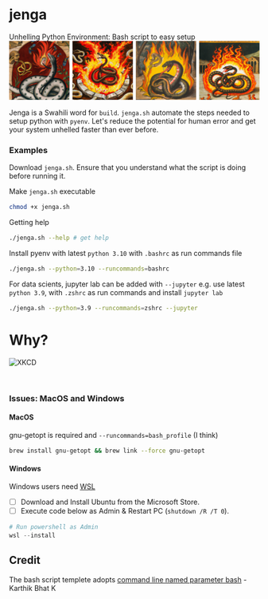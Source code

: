 # jenga
Unhelling Python Environment: Bash script to easy setup
![pythonhell](pythonhell.png)

Jenga is a Swahili word for `build`. `jenga.sh` automate the steps needed to setup python with `pyenv`. Let's reduce the potential for human error and get your system unhelled faster than ever before.

### Examples
Download `jenga.sh`. Ensure that you understand what the script is doing before running it.

Make `jenga.sh` executable
```bash
chmod +x jenga.sh
```
Getting help
```bash
./jenga.sh --help # get help
```
Install pyenv with latest `python 3.10` with `.bashrc` as run commands file
```bash
./jenga.sh --python=3.10 --runcommands=bashrc
```
For data scients, jupyter lab can be added with `--jupyter`
e.g. use latest `python 3.9`, with `.zshrc` as run commands and install `jupyter lab`
```bash
./jenga.sh --python=3.9 --runcommands=zshrc --jupyter
```

# Why?
![XKCD](https://imgs.xkcd.com/comics/python_environment.png)

<br>

### Issues: MacOS and Windows
#### MacOS
gnu-getopt is required and `--runcommands=bash_profile` (I think)
```sh
brew install gnu-getopt && brew link --force gnu-getopt
```

#### Windows
Windows users need [WSL](https://docs.microsoft.com/en-us/windows/wsl/install)
- [ ] Download and Install Ubuntu from the Microsoft Store.
- [ ] Execute code below as Admin & Restart PC (`shutdown /R /T 0`).
```powershell
# Run powershell as Admin
wsl --install
```

## Credit
The bash script templete adopts [command line named parameter bash](https://www.linkedin.com/pulse/command-line-named-parameters-bash-karthik-bhat-k/?published=t) - Karthik Bhat K
